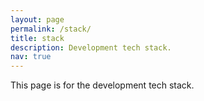 ```yaml
---
layout: page
permalink: /stack/
title: stack
description: Development tech stack.
nav: true
---
```


This page is for the development tech stack.
